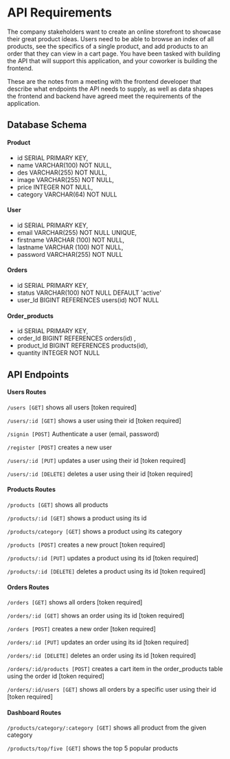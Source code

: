# API Requirements

The company stakeholders want to create an online storefront to showcase their great product ideas. Users need to be able to browse an index of all products, see the specifics of a single product, and add products to an order that they can view in a cart page. You have been tasked with building the API that will support this application, and your coworker is building the frontend.

These are the notes from a meeting with the frontend developer that describe what endpoints the API needs to supply, as well as data shapes the frontend and backend have agreed meet the requirements of the application. 

## Database Schema

#### Product

- id SERIAL PRIMARY KEY,
- name VARCHAR(100) NOT NULL,
- des VARCHAR(255) NOT NULL,
- image VARCHAR(255) NOT NULL,
- price INTEGER NOT NULL,
- category VARCHAR(64) NOT NULL

#### User

- id SERIAL PRIMARY KEY,
- email VARCHAR(255) NOT NULL UNIQUE,
- firstname VARCHAR (100) NOT NULL,
- lastname VARCHAR (100) NOT NULL,
- password VARCHAR(255) NOT NULL

#### Orders

- id SERIAL PRIMARY KEY,
- status VARCHAR(100) NOT NULL DEFAULT 'active'
- user_Id BIGINT REFERENCES users(id) NOT NULL

#### Order_products

- id SERIAL PRIMARY KEY,
- order_Id BIGINT REFERENCES orders(id)  ,
- product_Id BIGINT REFERENCES products(id),
- quantity INTEGER NOT NULL

## API Endpoints

#### Users Routes

`/users [GET]` shows all users [token required]

`/users/:id [GET]` shows a user using their id [token required]

`/signin [POST]` Authenticate a user (email, password)

`/register [POST]` creates a new user 

`/users/:id [PUT]` updates a user using their id [token required]

`/users/:id [DELETE]` deletes a user using their id [token required]

#### Products Routes

`/products [GET]` shows all products

`/products/:id [GET]` shows a product using its id

`/products/category [GET]` shows a product using its category

`/products [POST]` creates a new prouct [token required]

`/products/:id [PUT]` updates a product using its id [token required]

`/products/:id [DELETE]` deletes a product using its id [token required]

#### Orders Routes

`/orders [GET]` shows all orders [token required]

`/orders/:id [GET]` shows an order using its id [token required]

`/orders [POST]` creates a new order [token required]

`/orders/:id [PUT]` updates an order using its id [token required]

`/orders/:id [DELETE]` deletes an order using its id [token required]

`/orders/:id/products [POST]` creates a cart item in the order_products table using the order id [token required]

`/orders/:id/users [GET]` shows all orders by a specific user using their id [token required]

#### Dashboard Routes


`/products/category/:category [GET]` shows all product from the given category

`/products/top/five [GET]` shows the top 5 popular products